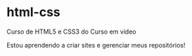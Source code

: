 # html-css
Curso de HTML5 e CSS3 do Curso em vídeo

Estou aprendendo a criar sites e gerenciar meus repositórios!